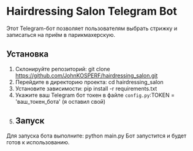 # Hairdressing Salon Telegram Bot

Этот Telegram-бот позволяет пользователям выбрать стрижку и записаться на приём в парикмахерскую.

## Установка

1. Склонируйте репозиторий: git clone https://github.com/JohnKOSPERF/hairdressing_salon.git
2. Перейдите в директорию проекта: cd hairdressing_salon
3. Установите зависимости: pip install -r requirements.txt
4. Укажите ваш Telegram бот токен в файле `config.py`:TOKEN = 'ваш_токен_бота' (я оставил свой) 
5. ## Запуск
Для запуска бота выполните: python main.py
Бот запустится и будет готов к использованию.
